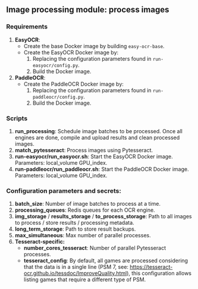 ## Image processing module: process images

### Requirements
1. __EasyOCR__:
    * Create the base Docker image by building ``easy-ocr-base``.
    * Create the EasyOCR Docker image by:
        1. Replacing the configuration parameters found in ``run-easyocr/config.py``.
        2. Build the Docker image.
2. __PaddleOCR__:
    * Create the PaddleOCR Docker image by:
        1. Replacing the configuration parameters found in ``run-paddleocr/config.py``.
        2. Build the Docker image.


### Scripts
1. __run_processing__: Schedule image batches to be processed. Once all engines are done, compile and upload results and clean processed images.
2. __match_pytesseract__: Process images using Pytesseract.
3. __run-easyocr/run_easyocr.sh__: Start the EasyOCR Docker image. Parameters: local_volume GPU_index.
4. __run-paddleocr/run_paddleocr.sh__: Start the PaddleOCR Docker image. Parameters: local_volume GPU_index.



### Configuration parameters and secrets:
1. __batch_size__: Number of image batches to process at a time.
2. __processing_queues__: Redis queues for each OCR engine.
3. __img_storage__ / __results_storage__ / __to_process_storage__: Path to all images to process / store results / processing metadata. 
4. __long_term_storage__: Path to store result backups.
5. __max_simultaneous__: Max number of parallel processes.
6. __Tesseract-specific:__
    * __number_cores_tesseract__: Number of parallel Pytesseract processes.
    * __tesseract_config__: By default, all games are processed considering that the data is in a single line (PSM 7, see: https://tesseract-ocr.github.io/tessdoc/ImproveQuality.html), this configuration allows listing games that require a different type of PSM. 



